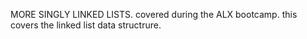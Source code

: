  MORE SINGLY LINKED LISTS.
covered during the ALX bootcamp. this covers the linked list data structrure.
